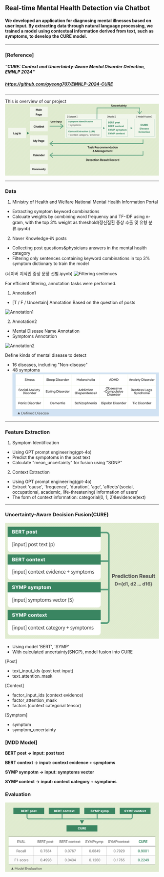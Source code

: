 ## Real-time Mental Health Detection via Chatbot
#### We developed an application for diagnosing mental illnesses based on user input. By extracting data through natural language processing, we trained a model using contextual information derived from text, such as symptoms, to develop the CURE model.
---
### [Reference] 
##### __"CURE: Context and Uncertainty-Aware Mental Disorder Detection, EMNLP 2024"__
##### https://github.com/gyeong707/EMNLP-2024-CURE
---
This is overview of our project
![This is flow of our project](https://github.com/mingu0215/24-2-Capstone-Design-Project/blob/main/Workflow.png)

***

### Data
1. Ministry of Health and Welfare National Mental Health Information Portal
  - Extracting symptom keyword combinations
  - Calcuate weights by combining word frequency and TF-IDF using n-gram, with the top 3% weight as threshold(정신질환 증상 추출 및 유형 분류.ipynb)

2. Naver Knowledge-iN posts
  - Collecting post questions&physicians answers in the mental health category
  - Filtering only sentences containing keyword combinations in top 3% symptom dictionary to train the model
  
  (네이버 지식인 증상 문장 선별.ipynb)
![Filtering sentences](https://github.com/mingu0215/24-2-Capstone-Design-Project/issues/3#issue-2765468504)

For efficient filtering, annotation tasks were performed.
1. Annotation1
  - [T / F / Uncertain] Annotation Based on the question of posts
   
![Annotation1](https://github.com/mingu0215/24-2-Capstone-Design-Project/issues/4)

2. Annotation2
  - Mental Disease Name Annotation
  - Symptoms Annotation

![Annotation2](https://github.com/mingu0215/24-2-Capstone-Design-Project/issues/5)

Define kinds of mental disease to detect
  - 16 diseases, including "Non-disease"
  - 48 symptoms
![Final Disease](https://github.com/mingu0215/24-2-Capstone-Design-Project/blob/main/Disease.png)

***

### Feature Extraction
1. Symptom Identification
  - Using GPT prompt engineering(gpt-4o)
  - Predict the sympotoms in the post text
  - Calculate "mean_uncertainty" for fusion using "SGNP"

2. Context Extraction
  - Using GPT prompt engineering(gpt-4o)
  - Extraxt 'cause', 'frequency', 'duration', 'age', 'affects'(social, occupational, academic, life-threatening) information of users'
  - The form of context information: categorial(0, 1, 2)&evidence(text)

*** 

### Uncertainty-Aware Decision Fusion(CURE)
![model](https://github.com/mingu0215/24-2-Capstone-Design-Project/blob/main/model.png)
  - Using model 'BERT', 'SYMP'
  - With calculated uncertainty(SNGP), model fusion into CURE

[Post]
- text_input_ids (post text input)
- text_attention_mask

[Context]
- factor_input_ids (context evidence)
- factor_attention_mask
- factors (context categorial tensor)

[Symptom]
- symptom
- symptom_uncertainty

### [MDD Model]
**BERT post -> input: post text**

**BERT context -> input: context evidence + symptoms**

**SYMP sympotm -> input: symptoms vector**

**SYMP context -> input: context category + symptoms**

### Evaluation
![Evaluation](https://github.com/mingu0215/24-2-Capstone-Design-Project/blob/main/Evaluation.png)
